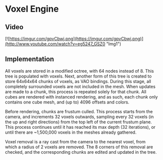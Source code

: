# Voxel Engine 

## Video
[![https://imgur.com/gpvCbwj.png](https://imgur.com/gpvCbwj.png)](http://www.youtube.com/watch?v=eg5247_GSZ0 "Img1")

## Implementation

All voxels are stored in a modified octree, with 64 nodes instead of 8. This tree is populated with voxels. Next, another form of this tree is created to store 64x64x64 chunks of voxels, as VAO bindings. During this stage, all completely surrounded voxels are not included in the mesh. When updates are made to a chunk, this process is repeated solely for that chunk. All cubes are rendered with instanced rendering, and as such, each chunk only contains one cube mesh, and (up to) 4096 offsets and colors. 

Before rendering, chunks are frustum culled. This process starts from the camera, and increments 32 voxels outwards, sampling every 32 voxels (in the up and right directions) from the top left of the current frustum plane. This process continues until it has reached its max depth (32 iterations), or until there are ~1,500,000 voxels in the meshes already gathered.

Voxel removal is a ray cast from the camera to the nearest voxel, from which a radius of 2 voxels are removed. The 8 corners of this removal are checked, and the corresponding chunks are edited and updated in the tree.
